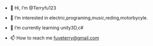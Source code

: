 - 👋 Hi, I’m @Terryfu123
- 👀 I’m interested in electric,programing,music,reding,motorbycyle.
- 🌱 I’m currently learning unity3D,c#

- 📫 How to reach me fuyeterry@gmail.com

<!---
Terryfu123/Terryfu123 is a ✨ special ✨ repository because its `README.md` (this file) appears on your GitHub profile.
You can click the Preview link to take a look at your changes.
--->
